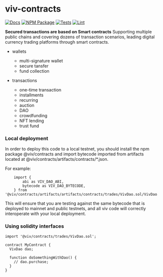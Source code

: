 # viv-contracts

[![Docs](https://img.shields.io/badge/docs-%F0%9F%93%84-blue)](https://docs.viv.com/contracts)
[![NPM Package](https://img.shields.io/npm/v/@openzeppelin/contracts.svg)](https://www.npmjs.org/package/@openzeppelin/contracts)
[![Tests](https://github.com/Uniswap/uniswap-v3-periphery/workflows/Tests/badge.svg)](https://github.com/Uniswap/uniswap-v3-periphery/actions?query=workflow%3ATests)
[![Lint](https://github.com/Uniswap/uniswap-v3-periphery/workflows/Lint/badge.svg)](https://github.com/Uniswap/uniswap-v3-periphery/actions?query=workflow%3ALint)

**Secured transactions are based on Smart contracts** Supporting multiple public chains and covering dozens of transaction scenarios, leading digital currency trading platforms through smart contracts.

- wallets
    - multi-signature wallet
    - secure tansfer
    - fund collection

- transactions
    - one-time transaction
    - installments
    - recurring 
    - auction
    - DAO
    - crowdfunding
    - NFT lending
    - trust fund

### Local deployment

In order to deploy this code to a local testnet, you should install the npm package @viv/contracts and import bytecode imported from artifacts located at @viv/contracts/artifacts/contracts/*.json. 

For example:
```
    import {
        abi as VIV_DAO_ABI,
        bytecode as VIV_DAO_BYTECODE,
    } from '@viv/contracts/artifacts/artifacts/contracts/trades/VivDao.sol/VivDao.json'
```
This will ensure that you are testing against the same bytecode that is deployed to mainnet and public testnets, and all viv code will correctly interoperate with your local deployment.

### Using solidity interfaces

```
import '@viv/contracts/trades/VivDao.sol';

contract MyContract {
  VivDao dao;

  function doSomethingWithDao() {
    // dao.purchase;
  }
}
```